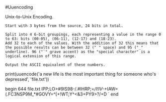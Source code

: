 #Uuencoding

Unix-to-Unix Encoding. 


    Start with 3 bytes from the source, 24 bits in total.
    
    Split into 4 6-bit groupings, each representing a value in the range 0 to 63: bits (00-05), (06-11), (12-17) and (18-23).
    Add 32 to each of the values. With the addition of 32 this means that the possible results can be between 32 (" " space) and 95 ("_" underline). 96 ("`" grave accent) as the "special character" is a logical extension of this range.
    
    Output the ASCII equivalent of these numbers.


   print(uuencode('a new life is the most important thing for someone who\'s depressed', 'file.txt'))
   
   begin 644 file.txt
   lPP;LO>#9IS98-/.#IHRP;=_/I!IV\-_+IAW=(.FC3NSP9M_*#GOVY=^[+!WT;Y^<&3+PY9>?/+D 
   `
   end
